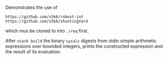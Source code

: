 Demonstrates the use of

    https://github.com/s5k6/robust-int
    https://github.com/s5k6/shuntingYard

which mus be cloned to into `./req` first.

After `stack build` the binary `sycalc` digests from stdin simple
arithmetic expressions over bounded integers, prints the constructed
expression and the result of its evaluation.

